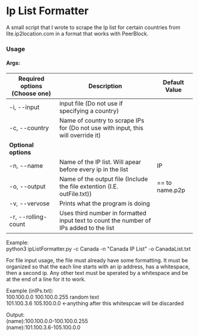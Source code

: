 # Ip List Formatter

A small script that I wrote to scrape the Ip list for certain countries from lite.ip2location.com in a format that works with PeerBlock.

### Usage

#### Args:

| Required options (Choose one)                  | Description                                                                            | Default Value  |
|------------------------------------------------|----------------------------------------------------------------------------------------|----------------|
| -i,                            --input         | input file (Do not use if specifying a country)                                        |                |
| -c,                            --country       | Name of country to scrape IPs for (Do not use with input, this will override it)       |                |
| **Optional options**                           |                                                                                        |                |
| -n,                            --name          | Name of the IP list. Will apear before every ip in the list                            | IP             |
| -o,                            --output        | Name of the output file (Include the file extention (I.E. outFile.txt))                | == to name.p2p |
| -v,                            --vervose       | Prints what the program is doing                                                       |                |
| -r,                            --rolling-count | Uses third number in formatted input text to count the number of IPs added to the list |                |

Example:</br>
python3 ipListFormatter.py -c Canada -n "Canada IP List" -o CanadaList.txt

For file input usage, the file must already have some formatting. It must be organized so that the each line starts with an ip address, has a whitespace, then a second ip. Any other text must be sperated by a whitespace and be at the end of a line for it to work.

Example (inIPs.txt):</br>
100.100.0.0 100.100.0.255 random text</br>
101.100.3.6 105.100.0.0 <-anything after this whitespcae will be discarded

Output:</br>
(name):100.100.0.0-100.100.0.255</br>
(name):101.100.3.6-105.100.0.0
